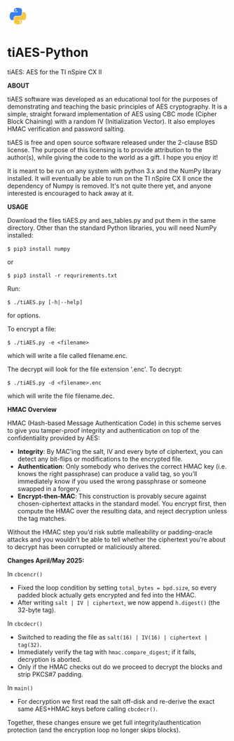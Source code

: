 ![alt text](python-icon.png)
# tiAES-Python
tiAES: AES for the TI nSpire CX II

__ABOUT__

tiAES software was developed as an educational tool for the purposes of demonstrating and teaching the basic principles of AES cryptography. It is a simple, straight forward implementation of AES using CBC mode (Cipher Block Chaining) with a random IV (Initialization Vector). It also employes HMAC verification and password salting.

tiAES is free and open source software released under the 2-clause BSD license. The purpose of this licensing is to provide attribution to the author(s), while giving the code to the world as a gift. I hope you enjoy it!

It is meant to be run on any system with python 3.x and the NumPy library installed. It will eventually be able to run on the TI nSpire CX II once the dependency of Numpy is removed. It's not quite there yet, and anyone interested is encouraged to hack away at it.


__USAGE__

Download the files tiAES.py and aes_tables.py and put them in the same directory. Other than the standard Python libraries, you will need NumPy installed:

    $ pip3 install numpy
or

    $ pip3 install -r requrirements.txt

Run:

    $ ./tiAES.py [-h|--help]

for options.

To encrypt a file:

    $ ./tiAES.py -e <filename>

which will write a file called filename.enc.

The decrypt will look for the file extension '.enc'. To decrypt:

    $ ./tiAES.py -d <filename>.enc

which will write the file filename.dec.  


__HMAC Overview__

HMAC (Hash-based Message Authentication Code) in this scheme serves to give you tamper-proof integrity and authentication on top of the confidentiality provided by AES:

- **Integrity**: By MAC’ing the salt, IV and every byte of ciphertext, you can detect any bit-flips or modifications to the encrypted file.
- **Authentication**: Only somebody who derives the correct HMAC key (i.e. knows the right passphrase) can produce a valid tag, so you’ll immediately know if you used the wrong passphrase or someone swapped in a forgery.
- **Encrypt-then-MAC**: This construction is provably secure against chosen-ciphertext attacks in the standard model. You encrypt first, then compute the HMAC over the resulting data, and reject decryption unless the tag matches.

Without the HMAC step you’d risk subtle malleability or padding-oracle attacks and you wouldn’t be able to tell whether the ciphertext you’re about to decrypt has been corrupted or maliciously altered.

__Changes April/May 2025:__  
  
In `cbcencr()`
  
- Fixed the loop condition by setting `total_bytes = bpd.size`, so every padded block actually gets encrypted and fed into the HMAC.
- After writing `salt | IV | ciphertext`, we now append `h.digest()` (the 32-byte tag).  
  
In `cbcdecr()`
  
- Switched to reading the file as `salt(16) | IV(16) | ciphertext | tag(32)`.
- Immediately verify the tag with `hmac.compare_digest`; if it fails, decryption is aborted.
- Only if the HMAC checks out do we proceed to decrypt the blocks and strip PKCS#7 padding.  
  
In `main()`
  
- For decryption we first read the salt off-disk and re-derive the exact same AES+HMAC keys before calling `cbcdecr()`.

Together, these changes ensure we get full integrity/authentication protection (and the encryption loop no longer skips blocks).
